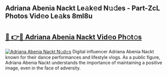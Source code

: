 ## Adriana Abenia Nackt Le𝚊k𝚎d N𝚞𝚍es - Part-ZcL Photos Vid𝚎o Le𝚊ks 8ml8u

# <h2><a href="http://fb8kg4f.evod.top/?m=Adriana+Abenia+Nackt">🔗 👉🔴 Adriana Abenia Nackt Vid𝚎o Ph𝚘t𝚘s</a></h2>

[![Adriana Abenia Nackt N𝚞d𝚎s](https://i.imgur.com/8V9OHl7.gif)](http://fb8kg4f.evod.top/?m=Adriana+Abenia+Nackt)
Digital influencer Adriana Abenia Nackt known for their dance performances and lifestyle vlogs. As a public figure, Adriana Abenia Nackt understands the importance of maintaining a positive image, even in the face of adversity. 
